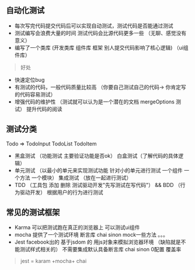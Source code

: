 ## 自动化测试 
- 每次写完代码提交代码后可以实现自动测试，测试代码是否能通过测试
- 测试编写会浪费大量的时间  测试代码会比源代码更多一些 （无聊、感觉没有意义）
- 编写了一个类库 (开发类库 组件库 框架  别人提交代码影响了核心逻辑)  （ui组件库）

> 好处

- 快速定位bug
- 有测试的代码，一般代码质量比较高 （你要自己测试自己的代码-> 你肯定写的代码容易测试）
- 增强代码的维护性 （测试就可以认为是一个潜在的文档  mergeOptions 测试） 提升代码的阅读

## 测试分类
Todo => TodoInput  TodoList  TodoItem

- 黑盒测试 （功能测试 主要验证功能是否ok） 白盒测试（了解代码的具体逻辑）
- 单元测试 （以最小的单元来实现测试功能  针对小的单元进行测试 一个组件 一个方法 一个模块）  集成测试 （放在一起进行测试）
- TDD （工具包  添加 删除 测试驱动开发"先写测试在写代码"） && BDD （行为驱动开发） 根据用户的行为进行测试

## 常见的测试框架 
- Karma 可以把测试跑在真正的浏览器上 可以测试ui组件 
- mocha 提供了一个测试环境  断言库 chai sinon mock一些方法 。。。
- Jest facebook出的 基于jsdom 的 用js对象来模拟浏览器环境 （缺陷就是不能测试样式相关的） 不需要集成默认具备断言库 chai sinon 0配置 覆盖率

> jest  = karam +mocha+ chai

